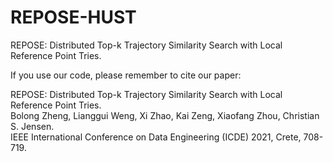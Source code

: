 # REPOSE-HUST
REPOSE: Distributed Top-k Trajectory Similarity Search with Local Reference Point Tries.

If you use our code, please remember to cite our paper:

REPOSE: Distributed Top-k Trajectory Similarity Search with Local Reference Point Tries.  
Bolong Zheng, Lianggui Weng, Xi Zhao, Kai Zeng, Xiaofang Zhou, Christian S. Jensen.  
IEEE International Conference on Data Engineering (ICDE) 2021, Crete, 708-719.  
